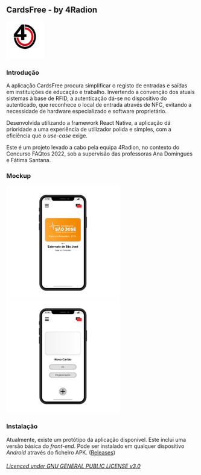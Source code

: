 ## CardsFree - by 4Radion 

<img src="https://github.com/4Radion/CardsFreeApp/blob/34c00fafe17acfbf551b2c44cdc15af87c24819e/img/logo.png" height="100" width="100">

### Introdução
A aplicação CardsFree procura simplificar o registo de entradas e saídas em instituições de educação e trabalho. Invertendo a convenção dos atuais sistemas à base de RFID, a autenticação dá-se no dispositivo do autenticado, que reconhece o local de entrada através de NFC, evitando a necessidade de hardware especializado e software proprietário.

Desenvolvida utilizando a framework React Native, a aplicação dá prioridade a uma experiência de utilizador polida e simples, com a eficiência que o *use-case* exige.

Este é um projeto levado a cabo pela equipa 4Radion, no contexto do Concurso FAQtos 2022, sob a supervisão das professoras Ana Domingues e Fátima Santana.

### Mockup

<div styles="float: left">
<img src="https://github.com/4Radion/CardsFreeApp/blob/34c00fafe17acfbf551b2c44cdc15af87c24819e/img/main.png" height="300" width="300" >
<img src="https://github.com/4Radion/CardsFreeApp/blob/34c00fafe17acfbf551b2c44cdc15af87c24819e/img/add.png" height="300" width="300" >
 </div>



### Instalação
Atualmente, existe um protótipo da aplicação disponível. Este inclui uma versão básica do *front-end*. Pode ser instalado em qualquer dispositivo *Android* através do ficheiro APK. ([Releases](https://github.com/4Radion/CardsFreeApp/releases))

###### [Licenced under GNU GENERAL PUBLIC LICENSE v3.0](https://www.gnu.org/licenses/gpl-3.0.en.html)

